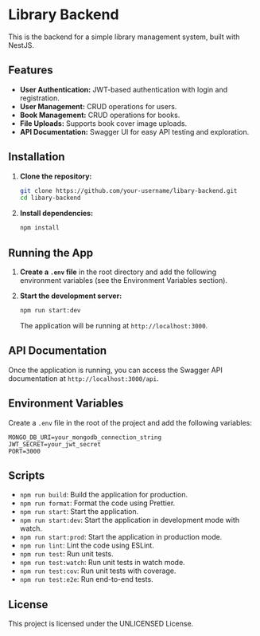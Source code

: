 # Library Backend

This is the backend for a simple library management system, built with NestJS.

## Features

*   **User Authentication:** JWT-based authentication with login and registration.
*   **User Management:** CRUD operations for users.
*   **Book Management:** CRUD operations for books.
*   **File Uploads:** Supports book cover image uploads.
*   **API Documentation:** Swagger UI for easy API testing and exploration.

## Installation

1.  **Clone the repository:**
    ```bash
    git clone https://github.com/your-username/libary-backend.git
    cd libary-backend
    ```

2.  **Install dependencies:**
    ```bash
    npm install
    ```

## Running the App

1.  **Create a `.env` file** in the root directory and add the following environment variables (see the Environment Variables section).

2.  **Start the development server:**
    ```bash
    npm run start:dev
    ```
    The application will be running at `http://localhost:3000`.

## API Documentation

Once the application is running, you can access the Swagger API documentation at `http://localhost:3000/api`.

## Environment Variables

Create a `.env` file in the root of the project and add the following variables:

```
MONGO_DB_URI=your_mongodb_connection_string
JWT_SECRET=your_jwt_secret
PORT=3000
```

## Scripts

*   `npm run build`: Build the application for production.
*   `npm run format`: Format the code using Prettier.
*   `npm run start`: Start the application.
*   `npm run start:dev`: Start the application in development mode with watch.
*   `npm run start:prod`: Start the application in production mode.
*   `npm run lint`: Lint the code using ESLint.
*   `npm run test`: Run unit tests.
*   `npm run test:watch`: Run unit tests in watch mode.
*   `npm run test:cov`: Run unit tests with coverage.
*   `npm run test:e2e`: Run end-to-end tests.

## License

This project is licensed under the UNLICENSED License.